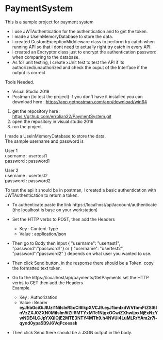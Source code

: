 # PaymentSystem
This is a sample project for payment system

* I use JWTAuthentication for the authentication and to get the token. <br />
* I made a UseInMemoryDatabase to store the data. <br />
* I created CustomExceptionMiddleware class to perform try catch when running API so that i dont need to actually right try catch in every API. <br />
* I created an Encryptor class just to encrypt the authentication password when comparing to the database. <br />
* As for unit testing, I create xUnit test to test the API if its authorized\unauthorized and check the ouput of the Interface if the output is correct. <br />

Tools Needed.
* Visual Studio 2019
* Postman (to test the project) if you don't have it installed you can download here : https://app.getpostman.com/app/download/win64

1) get the repository here : https://github.com/errolian22/PaymentSystem.git
2) open the repository in visual studio 2019
3) run the project.

I made a UseInMemoryDatabase to store the data. <br />
The sample username and password is <br />

User 1 <br />
username : usertest1 <br />
password : password1 <br />

User 2 <br />
username : usertest2 <br />
password : password2 <br />

To test the api it should be in postman, I created a basic authentication with JWTAuthentication to return a token. <br />

* To authenticate paste the link https://localhost/api/account/authenticate (the localhost is base on your workstation) <br />
* Set the  HTTP verbs to POST, then add the Headers <br />
     * Key : Content-Type <br />
     * Value : application/json <br />

* Then go to Body then input { "username": "usertest1", "password":"password1"} or { "username": "usertest2", "password":"password2" } depends on what user you wanted to use. <br />
* Then click Send button, in the response  there should be a Token. copy the formatted text token. <br />
* Go to the https://localhost/api/payments/GetPayments  set the  HTTP verbs to GET then add the Headers <br />
    Example. <br />
    * Key : Authorization <br />
    * Value : Bearer  <strong>eyJhbGciOiJIUzI1NiIsInR5cCI6IkpXVCJ9.eyJ1bmlxdWVfbmFtZSI6InVzZXJ0ZXN0MiIsIm5iZiI6MTYxMTc1NjgxOCwiZXhwIjoxNjExNzYwNDE4LCJpYXQiOjE2MTE3NTY4MTh9.h4NVUi4LuMLRrYAm2r7i-qynd0ypa5B9J6VqPcoessk </strong><br />

* Then click Send there should be a JSON output in the body. <br />





